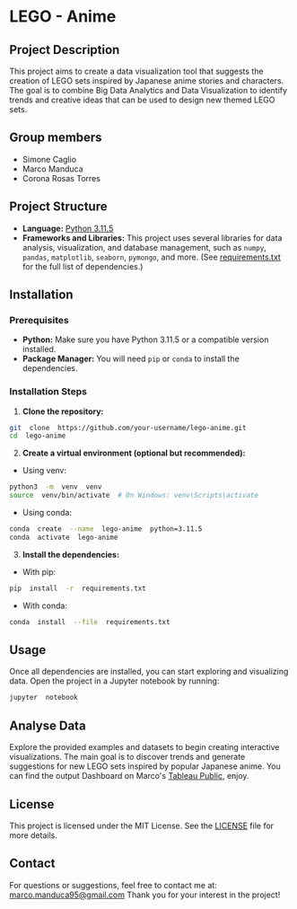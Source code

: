 
# LEGO - Anime

## Project Description

This project aims to create a data visualization tool that suggests the creation of LEGO sets inspired by Japanese anime stories and characters. The goal is to combine Big Data Analytics and Data Visualization to identify trends and creative ideas that can be used to design new themed LEGO sets.

## Group members
- Simone Caglio
- Marco Manduca
- Corona Rosas Torres

## Project Structure
-  **Language:** [Python 3.11.5](https://www.python.org/downloads/release/python-3115/)
-  **Frameworks and Libraries:** This project uses several libraries for data analysis, visualization, and database management, such as `numpy`, `pandas`, `matplotlib`, `seaborn`, `pymongo`, and more. (See [requirements.txt](./requirements.txt) for the full list of dependencies.)

## Installation
### Prerequisites
-  **Python:** Make sure you have Python 3.11.5 or a compatible version installed.
-  **Package Manager:** You will need `pip` or `conda` to install the dependencies.
### Installation Steps
1.  **Clone the repository:**

```bash
git  clone  https://github.com/your-username/lego-anime.git
cd  lego-anime
```
2.  **Create a virtual environment (optional but recommended):**
- Using venv:
```bash
python3  -m  venv  venv
source  venv/bin/activate  # On Windows: venv\Scripts\activate
```
- Using conda:
```bash
conda  create  --name  lego-anime  python=3.11.5
conda  activate  lego-anime
```
3.  **Install the dependencies:**
- With pip:
```bash
pip  install  -r  requirements.txt
```
- With conda:
```bash
conda  install  --file  requirements.txt
```

## Usage
Once all dependencies are installed, you can start exploring and visualizing data. Open the project in a Jupyter notebook by running:
```bash
jupyter  notebook
```
## Analyse Data
Explore the provided examples and datasets to begin creating interactive visualizations. The main goal is to discover trends and generate suggestions for new LEGO sets inspired by popular Japanese anime.
You can find the output Dashboard on Marco's [Tableau Public](https://public.tableau.com/app/profile/marco.manduca/viz/LEGO-Anime), enjoy.
## License
This project is licensed under the MIT License. See the [LICENSE](./LICENSE) file for more details.
## Contact
For questions or suggestions, feel free to contact me at: marco.manduca95@gmail.com
Thank you for your interest in the project!
